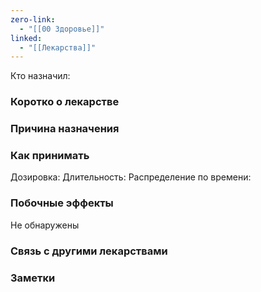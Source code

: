 ```yaml
---
zero-link:
  - "[[00 Здоровье]]"
linked:
  - "[[Лекарства]]"
---
```

Кто назначил: 

### Коротко о лекарстве


### Причина назначения


### Как принимать
Дозировка:
Длительность:
Распределение по времени:

### Побочные эффекты
Не обнаружены

### Связь с другими лекарствами


### Заметки